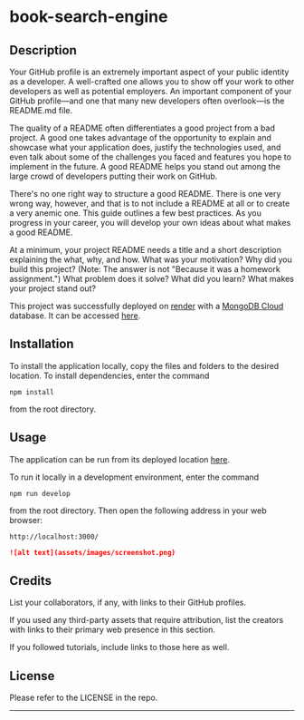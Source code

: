 # book-search-engine

## Description 

Your GitHub profile is an extremely important aspect of your public identity as a developer. A well-crafted one allows you to show off your work to other developers as well as potential employers. An important component of your GitHub profile—and one that many new developers often overlook—is the README.md file.

The quality of a README often differentiates a good project from a bad project. A good one takes advantage of the opportunity to explain and showcase what your application does, justify the technologies used, and even talk about some of the challenges you faced and features you hope to implement in the future. A good README helps you stand out among the large crowd of developers putting their work on GitHub.

There's no one right way to structure a good README. There is one very wrong way, however, and that is to not include a README at all or to create a very anemic one. This guide outlines a few best practices. As you progress in your career, you will develop your own ideas about what makes a good README.

At a minimum, your project README needs a title and a short description explaining the what, why, and how. What was your motivation? Why did you build this project? (Note: The answer is not "Because it was a homework assignment.") What problem does it solve? What did you learn? What makes your project stand out? 

This project was successfully deployed on [render](https://render.com/) with a [MongoDB Cloud](https://www.mongodb.com/) database. It can be accessed [here](https://book-search-engine-5ell.onrender.com/).


## Installation

To install the application locally, copy the files and folders to the desired location. To install dependencies, enter the command

```
npm install
```

from the root directory.


## Usage 

The application can be run from its deployed location [here](https://book-search-engine-5ell.onrender.com/).

To run it locally in a development environment, enter the command
```
npm run develop
```
from the root directory. Then open the following address in your web browser:
```
http://localhost:3000/
```

```md
![alt text](assets/images/screenshot.png)
```


## Credits

List your collaborators, if any, with links to their GitHub profiles.

If you used any third-party assets that require attribution, list the creators with links to their primary web presence in this section.

If you followed tutorials, include links to those here as well.


## License

Please refer to the LICENSE in the repo.


---
